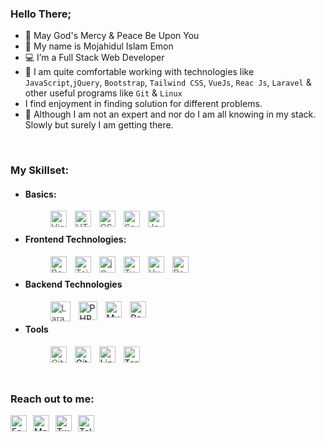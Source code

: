 ### Hello There;
- 💖 May God's Mercy & Peace Be Upon You
- 👋 My name is Mojahidul Islam Emon
- 💻 I’m a Full Stack Web Developer
- 🌱 I am quite comfortable working with technologies like `JavaScript`,`jQuery`, `Bootstrap`, `Tailwind CSS`, `VueJs`, `Reac Js`, `Laravel` &  other useful programs like `Git` & `Linux`
- I find enjoyment in finding solution for different problems.
- 💞️ Although I am not an expert and nor do I am all knowing in my stack. Slowly but surely I am getting there.
<br/>

### My Skillset:
  - #### Basics:
    > <img align="left" title="Visual Studio Code"  alt="Visual Studio Code" width="26px" src="https://cdn.jsdelivr.net/gh/devicons/devicon/icons/vscode/vscode-original.svg" style="padding-right:10px;" />
    > <img align="left" title="HTML 5" alt="HTML5" width="26px" src="https://cdn.jsdelivr.net/gh/devicons/devicon/icons/html5/html5-original.svg" style="padding-right:10px;" />
    > <img align="left" title="CSS 3" alt="CSS3" width="26px" src="https://cdn.jsdelivr.net/gh/devicons/devicon/icons/css3/css3-original.svg" style="padding-right:10px;" />
    > <img align="left" title="SASS" alt="Sass" width="26px" src="https://cdn.jsdelivr.net/gh/devicons/devicon/icons/sass/sass-original.svg" style="padding-right:10px;" />
    > <img align="left" title="JavaScript" alt="JavaScript" width="26px" src="https://cdn.jsdelivr.net/gh/devicons/devicon/icons/javascript/javascript-original.svg" style="padding-right:10px;" />
    <br/>
  - #### Frontend Technologies:
    > <img align="left" title="Bootstrap" alt="Bootstrap" width="26px" src="https://api.iconify.design/logos:bootstrap.svg" style="padding-right:10px;" />
    > <img align="left" title="Tailwind CSS" alt="Tailwind" width="26px" src="https://api.iconify.design/logos:tailwindcss-icon.svg" style="padding-right:10px;" />
    > <img align="left" title="jQuery" alt="jQuery" width="26px" src="https://cdn.jsdelivr.net/gh/devicons/devicon/icons/jquery/jquery-original.svg" style="padding-right:10px;" />
    > <img align="left" title="Typescript" alt="Typescript" width="26px" src="https://api.iconify.design/logos:typescript-icon.svg" style="padding-right:10px;" />
    > <img align="left" title="Vue" alt="Vue" width="26px" src="https://cdn.jsdelivr.net/gh/devicons/devicon/icons/vuejs/vuejs-original.svg" style="padding-right:10px;" />
    > <img align="left" title="React" alt="React" width="26px" src="https://cdn.jsdelivr.net/gh/devicons/devicon/icons/react/react-original.svg" style="padding-right:10px;" />
    <br/>
  - #### Backend Technologies
    > <img align="left" title="Larvel" alt="Laravel" width="32px" src="https://avatars.githubusercontent.com/u/958072" style="padding-right:10px;" />
    <img align="left" title="PHP" alt="PHP" width="30px" src="https://cdn.jsdelivr.net/gh/devicons/devicon/icons/php/php-original.svg" style="padding-right:10px;" />
    <img align="left" title="MySQL" alt="MySQL" width="26px" src="https://cdn.jsdelivr.net/gh/devicons/devicon/icons/mysql/mysql-original.svg" style="padding-right:10px;" />
    <img align="left" title="REST API" alt="Rest API Icon" width="26px" src="https://api.iconify.design/mdi:api.svg?color=%23e66100" style="padding-right:10px;" />
    <br/>
  - #### Tools
    > <img align="left" title="Git" alt="Git" width="26px" src="https://cdn.jsdelivr.net/gh/devicons/devicon/icons/git/git-original.svg" style="padding-right:10px;" />
    <img align="left" title="Github" alt="GitHub" width="26px" src="https://user-images.githubusercontent.com/3369400/139447912-e0f43f33-6d9f-45f8-be46-2df5bbc91289.png" style="padding-right:10px;" />
    <img align="left" title="Linux" alt="Linux" width="26px" src="https://cdn.jsdelivr.net/gh/devicons/devicon/icons/linux/linux-original.svg" style="padding-right:10px;" />
    <img align="left" title="Shell" alt="Terminal" width="26px" src="https://avatars.githubusercontent.com/u/8104776" style="padding-right:10px;" />
<br />
<br />
<br />

### Reach out to me:
 [<img align="left" title="facebook.com/itsemon245"  alt="Facebook Icon" width="26px" src="https://api.iconify.design/logos:facebook.svg" style="margin-right:10px;" />](https://www.facebook.com/itsemon245/)
 [<img align="left" title="itsemon245"  alt="Messenger Icon" width="26px" src="https://api.iconify.design/logos:messenger.svg" style="margin-right:10px;" />](https://messenger.com/itsemon245/)
 [<img align="left" title="twitter.com/rjemon245"  alt="Twitter Icon" width="26px" src="https://api.iconify.design/logos:twitter.svg" style="margin-right:10px;" />](https://www.twitter.com/rjemon245/)
 [<img align="left" title="itsemon245"  alt="Telegram Icon" width="26px" src="https://api.iconify.design/logos:telegram.svg" style="margin-right:10px;" />](https://t.me/itsemon245/)
<br/>
<br/>






[website]: https://codeSTACKr.com
[course]: http://vsCodeHero.com
[twitter]: https://twitter.com/codeSTACKr
[youtube]: https://youtube.com/codeSTACKr
[instagram]: https://instagram.com/codeSTACKr
[linkedin]: https://linkedin.com/in/codeSTACKr
<!---
bdemon245/bdemon245 is a ✨ special ✨ repository because its `README.md` (this file) appears on your GitHub profile.
You can click the Preview link to take a look at your changes.
--->
